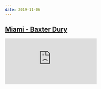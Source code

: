```yaml
---
date: 2019-11-06
---
```

<h2><a href="https://open.spotify.com/track/0uNSWaTELbjGps5dkwW83i?si=qNh5YOV1T4SQc1rwgJYrKA">Miami - Baxter Dury</a></h2>
<div class="narrow">
<iframe class="spotify" src="https://open.spotify.com/embed/track/0uNSWaTELbjGps5dkwW83i" frameborder="0" allowtransparency="true" allow="encrypted-media"></iframe>
</div>
